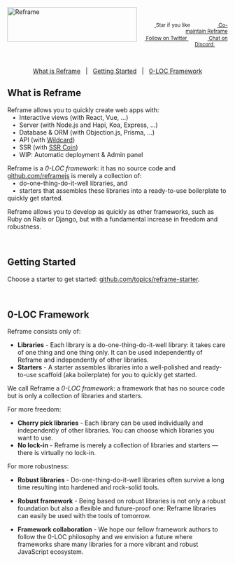 <a href="/../../#readme">
    <img align="left" src="https://github.com/reframejs/reframe/raw/master/docs/images/logo-with-title-and-slogan.min.svg?sanitize=true" width=296 height=79 style="max-width:100%;" alt="Reframe"/>
</a>
<br/>
<p align="right">
    <sup>
        <a href="#">
            <img
              src="https://github.com/reframejs/reframe/raw/master/docs/images/star.svg?sanitize=true"
              width="16"
              height="12"
            >
        </a>
        Star if you like
        &nbsp;&nbsp;&nbsp;&nbsp;
        &nbsp;&nbsp;&nbsp;&nbsp;
        &nbsp;&nbsp;
        <a href="https://github.com/reframejs/reframe/blob/master/contributing.md">
            <img
              src="https://github.com/reframejs/reframe/raw/master/docs/images/biceps.min.svg?sanitize=true"
              width="16"
              height="14"
            >
            Co-maintain Reframe
        </a>
    </sup>
    <br/>
    <sup>
        <a href="https://twitter.com/reframejs">
            <img
              src="https://github.com/reframejs/reframe/raw/master/docs/images/tw.svg?sanitize=true"
              width="15"
              height="13"
            >
            Follow on Twitter
        </a>
        &nbsp;&nbsp;&nbsp;&nbsp;&nbsp;
        &nbsp;&nbsp;
        <a href="https://discord.gg/kqXf65G">
            <img
              src="https://github.com/reframejs/reframe/raw/master/docs/images/chat.svg?sanitize=true"
              width="14"
              height="10"
            >
            Chat on Discord
        </a>
        &nbsp;&nbsp;&nbsp;&nbsp;
        &nbsp;&nbsp;&nbsp;&nbsp;
    </sup>
</p>
&nbsp;
<p align='center'>
<a href="#what-is-reframe">What is Reframe</a>
&nbsp; | &nbsp;
<a href="#getting-started">Getting Started</a>
&nbsp; | &nbsp;
<a href="#0-loc-framework">0-LOC Framework</a>
</p>

## What is Reframe

Reframe allows you to quickly create web apps with:
<br/> &nbsp;&nbsp;&nbsp;&#8226;&nbsp;
Interactive views (with React, Vue, ...)
<br/> &nbsp;&nbsp;&nbsp;&#8226;&nbsp;
Server (with Node.js and Hapi, Koa, Express, ...)
<br/> &nbsp;&nbsp;&nbsp;&#8226;&nbsp;
Database & ORM (with Objection.js, Prisma, ...)
<br/> &nbsp;&nbsp;&nbsp;&#8226;&nbsp;
API (with [Wildcard](https://github.com/reframejs/wildcard-api))
<br/> &nbsp;&nbsp;&nbsp;&#8226;&nbsp;
SSR (with [SSR Coin](https://github.com/reframejs/ssr-coin))
<br/> &nbsp;&nbsp;&nbsp;&#8226;&nbsp;
WIP: Automatic deployment & Admin panel

Reframe is a *0-LOC framework*: it has no source code and [github.com/reframejs](https://github.com/reframejs) is merely a collection of:
<br/> &nbsp;&nbsp;&nbsp;&#8226;&nbsp;
do-one-thing-do-it-well libraries, and
<br/> &nbsp;&nbsp;&nbsp;&#8226;&nbsp;
starters that assembles these libraries into a ready-to-use boilerplate to quickly get started.

Reframe allows you to develop as quickly as other frameworks,
such as Ruby on Rails or Django,
but with a fundamental increase in freedom and robustness.

<br/>

## Getting Started

Choose a starter to get started: [github.com/topics/reframe-starter](https://github.com/topics/reframe-starter).

<br/>

## 0-LOC Framework

Reframe consists only of:
- **Libraries** -
  Each library is a do-one-thing-do-it-well library:
  it takes care of one thing and one thing only.
  It can be used independently of Reframe and independently of other libraries.
- **Starters** -
  A starter assembles libraries into a well-polished and ready-to-use scaffold (aka boilerplate) for you to quickly get started.

We call Reframe a *0-LOC framework*: a framework that has no source code but is only a collection of libraries and starters.

For more freedom:

- **Cherry pick libraries** -
  Each library can be used individually and independently of other libraries. You can choose which libraries you want to use.
- **No lock-in** -
  Reframe is merely a collection of libraries and starters &mdash; there is virtually no lock-in.

For more robustness:

- **Robust libraries** -
  Do-one-thing-do-it-well libraries
  often survive a long time resulting into hardened and rock-solid tools.

- **Robust framework** -
  Being based on robust libraries is not only a robust foundation but also a flexible and future-proof one:
  Reframe libraries can easily be used with the tools of tomorrow.

- **Framework collaboration** -
  We hope our fellow framework authors to follow the 0-LOC philosophy and
  we envision a future where frameworks share many libraries for a more vibrant and robust JavaScript ecosystem.
